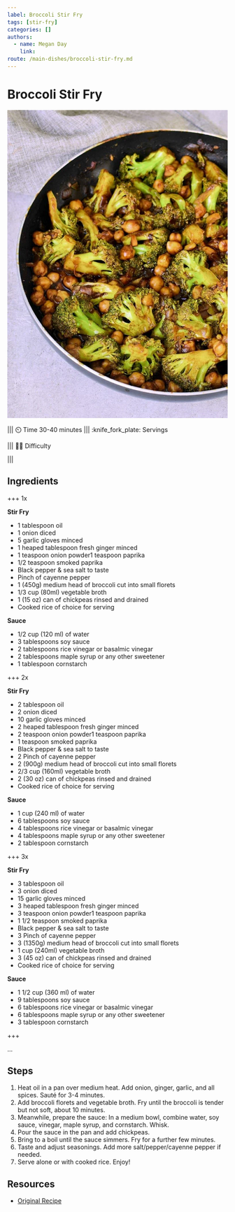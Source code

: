 ```yaml
---
label: Broccoli Stir Fry
tags: [stir-fry]
categories: []
authors:
  - name: Megan Day
    link: 
route: /main-dishes/broccoli-stir-fry.md
---
```



# Broccoli Stir Fry
![Real good stir fry sauce.](/static/banners/broccoli-stir-fry.jpg)

||| :timer_clock: Time
30-40 minutes
||| :knife_fork_plate: Servings

||| :cook: Difficulty

|||

## Ingredients

+++ 1x

**Stir Fry**
- 1 tablespoon oil
- 1 onion diced
- 5 garlic gloves minced
- 1 heaped tablespoon fresh ginger minced
- 1 teaspoon onion powder1 teaspoon paprika
- 1/2 teaspoon smoked paprika
- Black pepper & sea salt to taste
- Pinch of cayenne pepper
- 1 (450g) medium head of broccoli cut into small florets
- 1/3 cup (80ml) vegetable broth
- 1 (15 oz) can of chickpeas rinsed and drained
- Cooked rice of choice for serving

**Sauce**
- 1/2 cup (120 ml) of water
- 3 tablespoons soy sauce
- 2 tablespoons rice vinegar or basalmic vinegar
- 2 tablespoons maple syrup or any other sweetener
- 1 tablespoon cornstarch

+++ 2x

**Stir Fry**
- 2 tablespoon oil
- 2 onion diced
- 10 garlic gloves minced
- 2 heaped tablespoon fresh ginger minced
- 2 teaspoon onion powder1 teaspoon paprika
- 1 teaspoon smoked paprika
- Black pepper & sea salt to taste
- 2 Pinch of cayenne pepper
- 2 (900g) medium head of broccoli cut into small florets
- 2/3 cup (160ml) vegetable broth
- 2 (30 oz) can of chickpeas rinsed and drained
- Cooked rice of choice for serving

**Sauce**
- 1 cup (240 ml) of water
- 6 tablespoons soy sauce
- 4 tablespoons rice vinegar or basalmic vinegar
- 4 tablespoons maple syrup or any other sweetener
- 2 tablespoon cornstarch

+++ 3x

**Stir Fry**
- 3 tablespoon oil
- 3 onion diced
- 15 garlic gloves minced
- 3 heaped tablespoon fresh ginger minced
- 3 teaspoon onion powder1 teaspoon paprika
- 1 1/2 teaspoon smoked paprika
- Black pepper & sea salt to taste
- 3 Pinch of cayenne pepper
- 3 (1350g) medium head of broccoli cut into small florets
- 1 cup (240ml) vegetable broth
- 3 (45 oz) can of chickpeas rinsed and drained
- Cooked rice of choice for serving

**Sauce**
- 1 1/2 cup (360 ml) of water
- 9 tablespoons soy sauce
- 6 tablespoons rice vinegar or basalmic vinegar
- 6 tablespoons maple syrup or any other sweetener
- 3 tablespoon cornstarch

+++

 ...

## Steps

1. Heat oil in a pan over medium heat. Add onion, ginger, garlic, and all spices. Sauté for 3-4 minutes.
2. Add broccoli florets and vegetable broth. Fry until the broccoli is tender but not soft, about 10 minutes.
3. Meanwhile, prepare the sauce: In a medium bowl, combine water, soy sauce, vinegar, maple syrup, and cornstarch. Whisk.
4. Pour the sauce in the pan and add chickpeas.
5. Bring to a boil until the sauce simmers. Fry for a further few minutes.
6. Taste and adjust seasonings. Add more salt/pepper/cayenne pepper if needed.
7. Serve alone or with cooked rice. Enjoy!

## Resources 
 - [Original Recipe](https://www.reddit.com/r/vegetarianrecipes/comments/1apb505/garlic_broccoli_stir_fry/)

